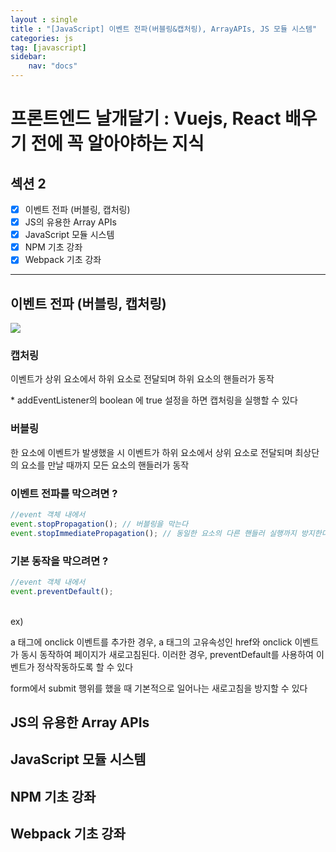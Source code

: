```yaml
---
layout : single
title : "[JavaScript] 이벤트 전파(버블링&캡처링), ArrayAPIs, JS 모듈 시스템"
categories: js
tag: [javascript]
sidebar:
    nav: "docs"
---
```


# 프론트엔드 날개달기 : Vuejs, React 배우기 전에 꼭 알아야하는 지식 

## 섹션 2

- [x] 이벤트 전파 (버블링, 캡처링)
- [x] JS의 유용한 Array APIs
- [x] JavaScript 모듈 시스템
- [x] NPM 기초 강좌
- [x] Webpack 기초 강좌

---

## 이벤트 전파 (버블링, 캡처링)

<img src="https://www.howdy-mj.me/static/2b2332176d618e7526ac08ac4bb9336f/1f09d/flow.png"> 

### 캡처링

이벤트가 상위 요소에서 하위 요소로 전달되며 하위 요소의 핸들러가 동작

\* addEventListener의 boolean 에 true 설정을 하면 캡처링을 실행할 수 있다 

### 버블링 
한 요소에 이벤트가 발생했을 시 이벤트가 하위 요소에서 상위 요소로 전달되며 최상단의 요소를 만날 때까지 모든 요소의 핸들러가 동작


### 이벤트 전파를 막으려면 ?

```javascript
//event 객체 내에서
event.stopPropagation(); // 버블링을 막는다
event.stopImmediatePropagation(); // 동일한 요소의 다른 핸들러 실행까지 방지한다
```

### 기본 동작을 막으려면 ?

```javascript
//event 객체 내에서
event.preventDefault();
```

<br>ex)

a 태그에 onclick 이벤트를 추가한 경우, a 태그의 고유속성인 href와 onclick 이벤트가 동시 동작하여 페이지가 새로고침된다. 이러한 경우, preventDefault를 사용하여 이벤트가 정삭작동하도록 할 수 있다

form에서 submit 행위를 했을 때 기본적으로 일어나는 새로고침을 방지할 수 있다

## JS의 유용한 Array APIs
## JavaScript 모듈 시스템
## NPM 기초 강좌
## Webpack 기초 강좌
